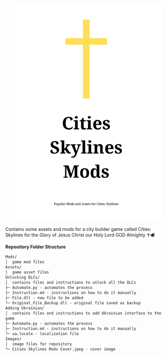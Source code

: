 <div align="center">
  <img src="./Images/Cities Skylines Mods Cover.png" alt="Cities Skylines Mods Cover Image" width="477"/>
</div>

Contains some assets and mods for a city builder game called Cities: Skylines for the Glory of Jesus Christ our Holy Lord GOD Almighty ✝️🕊️

**Repository Folder Structure**

```
Mods/
│  game mod files
Assets/
│  game asset files
Unlocking DLCs/
│  contains files and instructions to unlock all the DLCs
├─ Automate.py - automates the process
├─ Instruction.md - instructions on how to do it manually
├─ File.dll - new file to be added
└─ Original_File_Backup.dll - original file saved as backup
Adding Ukrainian/
│  contains files and instructions to add Ukrainian interface to the game
├─ Automate.py - automates the process
├─ Instruction.md - instructions on how to do it manually
└─ ua.locale - localization file
Images/
│  image files for repository
└─ Cities Skylines Mods Cover.jpeg - cover image
```